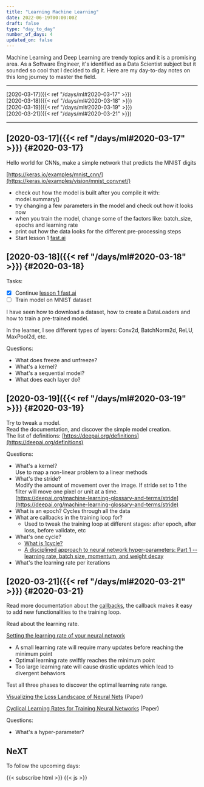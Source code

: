 ```yaml
---
title: "Learning Machine Learning"
date: 2022-06-19T00:00:00Z
draft: false
type: "day_to_day"
number_of_days: 4
updated_on: false
---
```


Machine Learning and Deep Learning are trendy topics and it is a promising area. As a Software Engineer, it's identified as a Data Scientist subject but it sounded so cool that I decided to dig it. Here are my day-to-day notes on this long journey to master the field.

---

[2020-03-17]({{< ref "/days/ml#2020-03-17" >}})  
[2020-03-18]({{< ref "/days/ml#2020-03-18" >}})  
[2020-03-19]({{< ref "/days/ml#2020-03-19" >}})  
[2020-03-21]({{< ref "/days/ml#2020-03-21" >}})  

---


## [2020-03-17]({{< ref "/days/ml#2020-03-17" >}}) {#2020-03-17}


Hello world for CNNs, make a simple network that predicts the MNIST digits

[https://keras.io/examples/mnist_cnn/](https://keras.io/examples/vision/mnist_convnet/)

- check out how the model is built after you compile it with: model.summary()
- try changing a few parameters in the model and check out how it looks now
- when you train the model, change some of the factors like: batch_size, epochs and learning rate
- print out how the data looks for the different pre-processing steps
- Start lesson 1 [fast.ai](http://fast.ai)


## [2020-03-18]({{< ref "/days/ml#2020-03-18" >}}) {#2020-03-18}

Tasks: 

- [x]  Continue [lesson 1 fast.ai](https://course19.fast.ai/videos/?lesson=1)
- [ ]  Train model on MNIST dataset

I have seen how to download a dataset, how to create a DataLoaders and how to train a pre-trained model.

In the learner, I see different types of layers: Conv2d, BatchNorm2d, ReLU, MaxPool2d, etc.

Questions:

- What does freeze and unfreeze?
- What's a kernel?
- What's a sequential model?
- What does each layer do?


## [2020-03-19]({{< ref "/days/ml#2020-03-19" >}}) {#2020-03-19}

Try to tweak a model.  
Read the documentation, and discover the simple model creation.  
The list of definitions: [https://deepai.org/definitions](https://deepai.org/definitions)

Questions:

- What's a kernel?  
    Use to map a non-linear problem to a linear methods
- What's the stride?  
    Modify the amount of movement over the image.
    If stride set to 1 the filter will move one pixel or unit at a time.  
    [https://deepai.org/machine-learning-glossary-and-terms/stride](https://deepai.org/machine-learning-glossary-and-terms/stride)
- What is an epoch? Cycles through all the data
- What are callbacks in the training loop for?
    - Used to tweak the training loop at different stages: after epoch, after loss, before validate, etc
- What's one cycle?
    - [What is 1cycle?](https://fastai1.fast.ai/callbacks.one_cycle.html#The-1cycle-policy)
    - [A disciplined approach to neural network hyper-parameters: Part 1 -- learning rate, batch size, momentum, and weight decay](https://arxiv.org/pdf/1803.09820.pdf)
- What's the learning rate per iterations


## [2020-03-21]({{< ref "/days/ml#2020-03-21" >}}) {#2020-03-21}

Read more documentation about the [callbacks](https://docs.fast.ai/callback.core.html), the callback makes it easy to add new functionalities to the training loop.

Read about the learning rate.

[Setting the learning rate of your neural network](https://www.jeremyjordan.me/nn-learning-rate/)

- A small learning rate will require many updates before reaching the minimum point
- Optimal learning rate swiftly reaches the minimum point
- Too large learning rate will cause drastic updates which lead to divergent behaviors

Test all three phases to discover the optimal learning rate range.

[Visualizing the Loss Landscape of Neural Nets](https://arxiv.org/abs/1712.09913) (Paper)

[Cyclical Learning Rates for Training Neural Networks](https://arxiv.org/abs/1506.01186) (Paper)

Questions:
- What's a hyper-parameter?


## NeXT

To follow the upcoming days:

{{< subscribe html >}}
{{< js >}}




